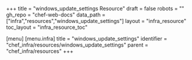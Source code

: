 +++
title = "windows_update_settings Resource"
draft = false
robots = ""
gh_repo = "chef-web-docs"
data_path = ["infra","resources","windows_update_settings"]
layout = "infra_resource"
toc_layout = "infra_resource_toc"

[menu]
  [menu.infra]
    title = "windows_update_settings"
    identifier = "chef_infra/resources/windows_update_settings"
    parent = "chef_infra/resources"
+++

<!-- The contents of this page are automatically generated from the windows_update_settings.yaml file in the data directory. -->
<!-- To suggest a change, edit the https://github.com/chef/chef/blob/master/lib/chef/resource/windows_update_settings.rb file
      and submit a pull request to the https://github.com/chef/chef repository. -->
